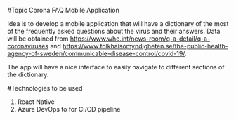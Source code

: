 #Topic
Corona FAQ Mobile Application

Idea is to develop a mobile application that will have a dictionary of the most of the frequently asked questions about the virus and their answers. Data will be obtained from https://www.who.int/news-room/q-a-detail/q-a-coronaviruses and https://www.folkhalsomyndigheten.se/the-public-health-agency-of-sweden/communicable-disease-control/covid-19/. 

The app will have a nice interface to easily navigate to different sections of the dictionary. 

#Technologies to be used
1. React Native
2. Azure DevOps to for CI/CD pipeline





